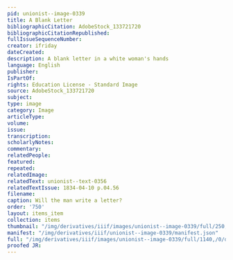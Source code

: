 ```yaml
---
pid: unionist--image-0339
title: A Blank Letter
bibliographicCitation: AdobeStock_133721720
bibliographicCitationRepublished: 
fullIssueSequenceNumber: 
creator: ifriday
dateCreated: 
description: A blank letter in a white woman's hands
language: English
publisher: 
IsPartOf: 
rights: Education License - Standard Image
source: AdobeStock_133721720
subject: 
type: image
category: Image
articleType: 
volume: 
issue: 
transcription: 
scholarlyNotes: 
commentary: 
relatedPeople: 
featured: 
repeated: 
relatedImage: 
relatedText: unionist--text-0356
relatedTextIssue: 1834-04-10 p.04.56
filename: 
caption: Will the man write a letter?
order: '750'
layout: items_item
collection: items
thumbnail: "/img/derivatives/iiif/images/unionist--image-0339/full/250,/0/default.jpg"
manifest: "/img/derivatives/iiif/unionist--image-0339/manifest.json"
full: "/img/derivatives/iiif/images/unionist--image-0339/full/1140,/0/default.jpg"
proofed JR: 
---
```

